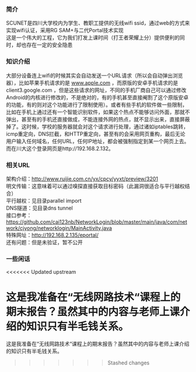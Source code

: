 ### 简介

SCUNET是四川大学校内为学生、教职工提供的无线wifi ssid，通过web的方式来实现wifi认证，采用RG SAM+与二代Portal技术实现  
这是一个伟大的工程，它为我们打发上课时间（打王者荣耀上分）提供便利的同时，却也存在一定的安全隐患  

### 知识介绍

大部分设备连上wifi的时候其实会自动发送一个URL请求（所以会自动弹出浏览器），比如苹果手机请求的是 www.apple.com ，而原版的安卓手机请求的是 client3.google.com ，但是这些请求的网址，不同的手机厂商自己可以通过修改Android的内核进行修改的，不是绝对的，有的手机甚至直接阉割了这个原版安卓的功能，有的则对这个功能进行了限制使用）。或者有些手机的软件做一些限制，比如在手机上通过还有一个智能识别软件，如果这个热点不能够访问外面，那就不弹出，甚至有的手机还直接做成，不能连接外网的热点，就不显示出来，直接屏蔽掉了。这时候，学校的服务器就会对这个请求进行处理，通过诸如iptables跳转，icmp重定向，DNS拦截，和HTTP重定向，甚至有的会采用网页重构，最后无论用户输入任何域名，任何URL，任何IP地址，都会被强制指定到某一个网页上去。而在川大这个登录网页是http://192.168.2.132。

### 相关URL

架构介绍：http://www.ruijie.com.cn/yx/cpcy/yyxt/preview/3201  
明文传输：这意味着可以通过嗅探直接获取目标密码（此漏洞很适合与平行越权结合）   
平行越权：见目录parallel import  
DNS隧道：见目录dns tunnel  
接口参考：https://github.com/cai123nb/NetworkLogin/blob/master/main/java/com/network/cjyong/networklogin/MainActivity.java   
特殊网址：http://192.168.2.135/eportal/   
还有问题：但是未验证，暂不公开  

### 一些闲话
<<<<<<< Updated upstream

这是我准备在“无线网路技术“课程上的期末报告？虽然其中的内容与老师上课介绍的知识只有半毛钱关系。  
=======
这是我准备在“无线网路技术“课程上的期末报告？虽然其中的内容与老师上课介绍的知识只有半毛钱关系。
>>>>>>> Stashed changes
